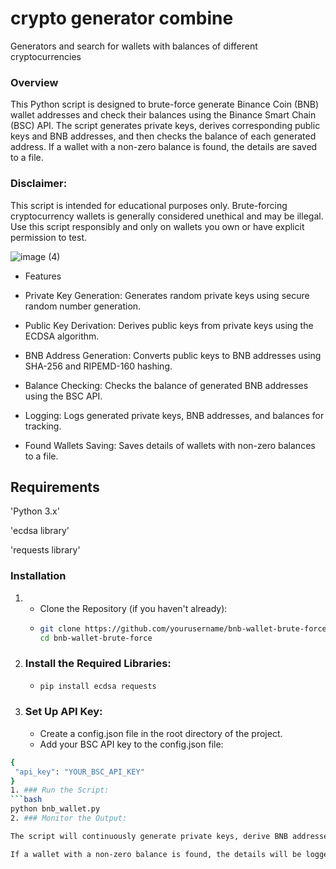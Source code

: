 # crypto generator combine
Generators and search for wallets with balances of different cryptocurrencies 

### Overview
This Python script is designed to brute-force generate Binance Coin (BNB) wallet addresses and check their balances using the Binance Smart Chain (BSC) API. The script generates private keys, derives corresponding public keys and BNB addresses, and then checks the balance of each generated address. If a wallet with a non-zero balance is found, the details are saved to a file.

### Disclaimer: 
This script is intended for educational purposes only. Brute-forcing cryptocurrency wallets is generally considered unethical and may be illegal. Use this script responsibly and only on wallets you own or have explicit permission to test.

![image (4)](https://github.com/user-attachments/assets/e2fb5a4b-a7ff-4c3d-8ce0-bd16f3400b37)

- Features
- Private Key Generation: Generates random private keys using secure random number generation.

- Public Key Derivation: Derives public keys from private keys using the ECDSA algorithm.

- BNB Address Generation: Converts public keys to BNB addresses using SHA-256 and RIPEMD-160 hashing.

- Balance Checking: Checks the balance of generated BNB addresses using the BSC API.

- Logging: Logs generated private keys, BNB addresses, and balances for tracking.

- Found Wallets Saving: Saves details of wallets with non-zero balances to a file.

## Requirements
'Python 3.x'

'ecdsa library'

'requests library'

### Installation
1. - Clone the Repository (if you haven't already):
   - ```bash
     git clone https://github.com/yourusername/bnb-wallet-brute-force.git
     cd bnb-wallet-brute-force
2. ### Install the Required Libraries:
   - ```bash
     pip install ecdsa requests
3. ### Set Up API Key:
   - Create a config.json file in the root directory of the project.
   - Add your BSC API key to the config.json file:
 ```bash
 {
  "api_key": "YOUR_BSC_API_KEY"
}
1. ### Run the Script:
```bash
python bnb_wallet.py
2. ### Monitor the Output:

The script will continuously generate private keys, derive BNB addresses, and check their balances.

If a wallet with a non-zero balance is found, the details will be logged and saved to found_wallets.txt.


